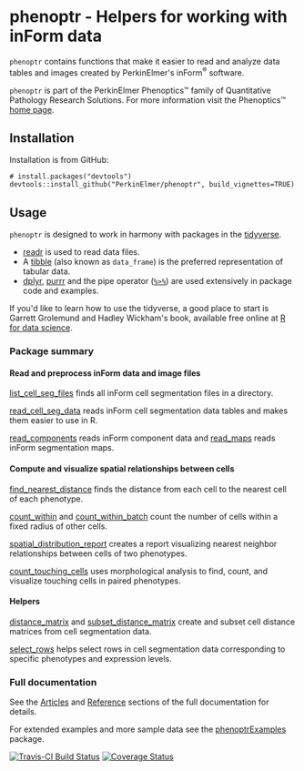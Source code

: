 # phenoptr - Helpers for working with inForm data

`phenoptr` contains functions that make it easier to read and analyze data tables
and images created by PerkinElmer's inForm<sup>&reg;</sup> software.

`phenoptr` is part of the PerkinElmer Phenoptics&trade; family of
Quantitative Pathology Research Solutions. For more information
visit the Phenoptics&trade;
[home page](http://www.perkinelmer.com/cancer-immunology/index.html).

## Installation

Installation is from GitHub:

```
# install.packages("devtools")
devtools::install_github("PerkinElmer/phenoptr", build_vignettes=TRUE)
```

## Usage

`phenoptr` is designed to work in harmony with packages in the 
[tidyverse](http://tidyverse.org/). 

- [readr](http://readr.tidyverse.org/) is used to read data files.
- A [tibble](http://tibble.tidyverse.org/) (also known as `data_frame`) 
  is the preferred representation of tabular data.
- [dplyr](http://dplyr.tidyverse.org/), [purrr](http://purrr.tidyverse.org/) 
  and the pipe operator ([`%>%`](http://magrittr.tidyverse.org/)) 
  are used extensively in 
  package code and examples.


If you'd like to learn how to use the tidyverse, 
a good place to start is Garrett Grolemund and Hadley Wickham's book,
available free online at
[R for data science](http://r4ds.had.co.nz/).

### Package summary

#### Read and preprocess inForm data and image files

[list_cell_seg_files](https://perkinelmer.github.io/phenoptr/reference/list_cell_seg_files.html)
finds all inForm cell segmentation files in a directory.

[read_cell_seg_data](https://perkinelmer.github.io/phenoptr/reference/read_cell_seg_data.html)
reads inForm cell segmentation
data tables and makes them easier to use in R.

[read_components](https://perkinelmer.github.io/phenoptr/reference/read_components.html) 
reads inForm component data and [read_maps](https://perkinelmer.github.io/phenoptr/reference/read_maps.html) 
reads inForm
segmentation maps.

#### Compute and visualize spatial relationships between cells

[find_nearest_distance](https://perkinelmer.github.io/phenoptr/reference/find_nearest_distance.html)
finds the distance
from each cell to the nearest cell of each phenotype.

[count_within](https://perkinelmer.github.io/phenoptr/reference/count_within.html)
and 
[count_within_batch](https://perkinelmer.github.io/phenoptr/reference/count_within_batch.html) 
count the number of cells within a
fixed radius of other cells.

[spatial_distribution_report](https://perkinelmer.github.io/phenoptr/reference/spatial_distribution_report.html) 
creates a report visualizing nearest neighbor
relationships between cells of two phenotypes.

[count_touching_cells](https://perkinelmer.github.io/phenoptr/reference/count_touching_cells.html)
uses morphological
analysis to find, count, and visualize touching cells in paired
phenotypes.

#### Helpers

[distance_matrix](https://perkinelmer.github.io/phenoptr/reference/distance_matrix.html)
and 
[subset_distance_matrix](https://perkinelmer.github.io/phenoptr/reference/subset_distance_matrix.html)
create and subset cell distance
matrices from cell segmentation data.

[select_rows](https://perkinelmer.github.io/phenoptr/reference/select_rows.html)
helps select rows in cell segmentation
data corresponding to specific phenotypes and expression levels.

### Full documentation

See the 
[Articles](https://perkinelmer.github.io/phenoptr/articles/index.html) and 
[Reference](https://perkinelmer.github.io/phenoptr/reference/index.html)
sections of the full documentation for details.

For extended examples and more sample data see the 
[phenoptrExamples](https://perkinelmer.github.io/phenoptrExamples) package.

[![Travis-CI Build Status](https://travis-ci.org/PerkinElmer/phenoptr.svg?branch=master)](https://travis-ci.org/PerkinElmer/phenoptr)
[![Coverage Status](https://img.shields.io/codecov/c/github/PerkinElmer/phenoptr/master.svg)](https://codecov.io/github/PerkinElmer/phenoptr?branch=master)
